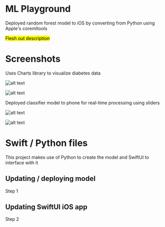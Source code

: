 # ML Playground
Deployed random forest model to iOS by converting from Python using Apple's coremltools

<mark>Flesh out description</mark>

# Screenshots

Uses Charts library to visualize diabetes data

![alt text](https://github.com/bkdevart/ML-Playground/blob/main/screenshots/chart_01.png?raw=true)

![alt text](https://github.com/bkdevart/ML-Playground/blob/main/screenshots/chart_02.png?raw=true)

Deployed classifier model to phone for real-time processing using sliders

![alt text](https://github.com/bkdevart/ML-Playground/blob/main/screenshots/classifier_01.png?raw=true)

![alt text](https://github.com/bkdevart/ML-Playground/blob/main/screenshots/classifier_02.png?raw=true)

# Swift / Python files
This project makes use of Python to create the model and SwiftUI to interface with it

## Updating / deploying model
Step 1

## Updating SwiftUI iOS app
Step 2